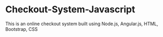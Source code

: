 # Checkout-System-Javascript
This is an online checkout system built using Node.js, Angular.js, HTML, Bootstrap, CSS
